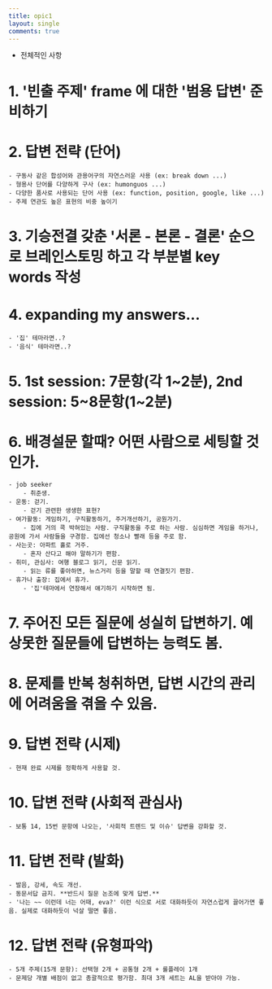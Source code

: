 ```yaml
---
title: opic1
layout: single
comments: true
---
```


- 전체적인 사항

# 1. '빈출 주제' frame 에 대한 '범용 답변' 준비하기

# 2. 답변 전략 (단어)
    - 구동사 같은 합성어와 관용어구의 자연스러운 사용 (ex: break down ...)
    - 형용사 단어를 다양하게 구사 (ex: humonguos ...)
    - 다양한 품사로 사용되는 단어 사용 (ex: function, position, google, like ...)
    - 주제 연관도 높은 표현의 비중 높이기

# 3. 기승전결 갖춘 '서론 - 본론 - 결론' 순으로 브레인스토밍 하고 각 부분별 key words 작성

# 4. expanding my answers...
    - '집' 테마라면..?
    - '음식' 테마라면..?

# 5. 1st session: 7문항(각 1~2분), 2nd session: 5~8문항(1~2분)

# 6. 배경설문 할때? 어떤 사람으로 세팅할 것인가.
    - job seeker
        - 취준생.
    - 운동: 걷기.
        - 걷기 관련한 생생한 표현?
    - 여가활동: 게임하기, 구직활동하기, 주거개선하기, 공원가기.
        - 집에 거의 콕 박혀있는 사람. 구직활동을 주로 하는 사람. 심심하면 게임을 하거나, 공원에 가서 사람들을 구경함. 집에선 청소나 빨래 등을 주로 함.
    - 사는곳: 아파트 홀로 거주.
        - 혼자 산다고 해야 말하기가 편함. 
    - 취미, 관심사: 여행 블로그 읽기, 신문 읽기.
        - 읽는 류를 좋아하면, 뉴스거리 등을 말할 때 연결짓기 편함.
    - 휴가나 출장: 집에서 휴가.
        - '집'테마에서 연장해서 얘기하기 시작하면 됨.

# 7. 주어진 모든 질문에 성실히 답변하기. 예상못한 질문들에 답변하는 능력도 봄.

# 8. 문제를 반복 청취하면, 답변 시간의 관리에 어려움을 겪을 수 있음.

# 9. 답변 전략 (시제)
    - 현재 완료 시제를 정확하게 사용할 것.

# 10. 답변 전략 (사회적 관심사)
    - 보통 14, 15번 문항에 나오는, '사회적 트렌드 및 이슈' 답변을 강화할 것.

# 11. 답변 전략 (발화)
    - 발음, 강세, 속도 개선.
    - 동문서답 금지. **반드시 질문 논조에 맞게 답변.**
    - '나는 ~~ 이런데 너는 어때, eva?' 이런 식으로 서로 대화하듯이 자연스럽게 끌어가면 좋음. 실제로 대화하듯이 넉살 떨면 좋음.

# 12. 답변 전략 (유형파악)
    - 5개 주제(15개 문항): 선택형 2개 + 공통형 2개 + 롤플레이 1개
    - 문제당 개별 배점이 없고 총괄적으로 평가함. 최대 3개 세트는 AL을 받아야 가능.